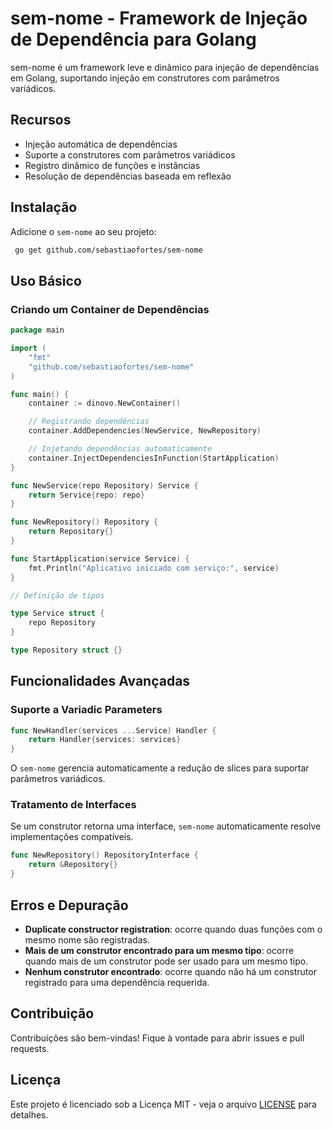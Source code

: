 # sem-nome - Framework de Injeção de Dependência para Golang

sem-nome é um framework leve e dinâmico para injeção de dependências em Golang, suportando injeção em construtores com parâmetros variádicos.

## Recursos

- Injeção automática de dependências
- Suporte a construtores com parâmetros variádicos
- Registro dinâmico de funções e instâncias
- Resolução de dependências baseada em reflexão

## Instalação

Adicione o `sem-nome` ao seu projeto:

```sh
 go get github.com/sebastiaofortes/sem-nome
```

## Uso Básico

### Criando um Container de Dependências

```go
package main

import (
	"fmt"
	"github.com/sebastiaofortes/sem-nome"
)

func main() {
	container := dinovo.NewContainer()

	// Registrando dependências
	container.AddDependencies(NewService, NewRepository)

	// Injetando dependências automaticamente
	container.InjectDependenciesInFunction(StartApplication)
}

func NewService(repo Repository) Service {
	return Service{repo: repo}
}

func NewRepository() Repository {
	return Repository{}
}

func StartApplication(service Service) {
	fmt.Println("Aplicativo iniciado com serviço:", service)
}

// Definição de tipos

type Service struct {
	repo Repository
}

type Repository struct {}
```

## Funcionalidades Avançadas

### Suporte a Variadic Parameters

```go
func NewHandler(services ...Service) Handler {
	return Handler{services: services}
}
```

O `sem-nome` gerencia automaticamente a redução de slices para suportar parâmetros variádicos.

### Tratamento de Interfaces

Se um construtor retorna uma interface, `sem-nome` automaticamente resolve implementações compatíveis.

```go
func NewRepository() RepositoryInterface {
	return &Repository{}
}
```

## Erros e Depuração

- **Duplicate constructor registration**: ocorre quando duas funções com o mesmo nome são registradas.
- **Mais de um construtor encontrado para um mesmo tipo**: ocorre quando mais de um construtor pode ser usado para um mesmo tipo.
- **Nenhum construtor encontrado**: ocorre quando não há um construtor registrado para uma dependência requerida.

## Contribuição

Contribuições são bem-vindas! Fique à vontade para abrir issues e pull requests.

## Licença

Este projeto é licenciado sob a Licença MIT - veja o arquivo [LICENSE](LICENSE) para detalhes.

